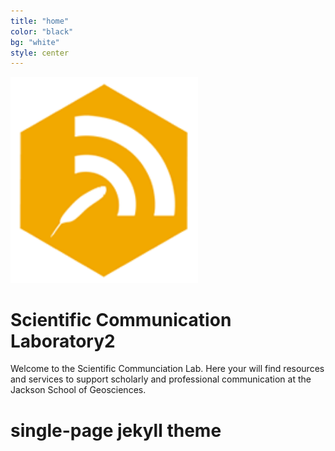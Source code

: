 ```yaml
---
title: "home"
color: "black"
bg: "white"
style: center
---
```


  <img src="/img/badgesci-comm-logo.png" width="300">


# Scientific Communication Laboratory2

Welcome to the Scientific Communciation Lab.  Here your will find resources and services to support scholarly and professional communication at the Jackson School of Geosciences.

# single-page jekyll theme

